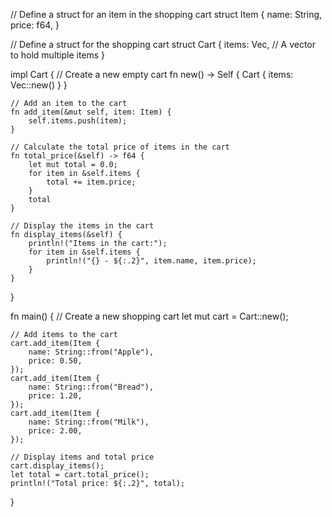 // Define a struct for an item in the shopping cart
struct Item {
    name: String,
    price: f64,
}

// Define a struct for the shopping cart
struct Cart {
    items: Vec<Item>,  // A vector to hold multiple items
}

impl Cart {
    // Create a new empty cart
    fn new() -> Self {
        Cart { items: Vec::new() }
    }

    // Add an item to the cart
    fn add_item(&mut self, item: Item) {
        self.items.push(item);
    }

    // Calculate the total price of items in the cart
    fn total_price(&self) -> f64 {
        let mut total = 0.0;
        for item in &self.items {
            total += item.price;
        }
        total
    }

    // Display the items in the cart
    fn display_items(&self) {
        println!("Items in the cart:");
        for item in &self.items {
            println!("{} - ${:.2}", item.name, item.price);
        }
    }
}

fn main() {
    // Create a new shopping cart
    let mut cart = Cart::new();

    // Add items to the cart
    cart.add_item(Item {
        name: String::from("Apple"),
        price: 0.50,
    });
    cart.add_item(Item {
        name: String::from("Bread"),
        price: 1.20,
    });
    cart.add_item(Item {
        name: String::from("Milk"),
        price: 2.00,
    });

    // Display items and total price
    cart.display_items();
    let total = cart.total_price();
    println!("Total price: ${:.2}", total);
}
